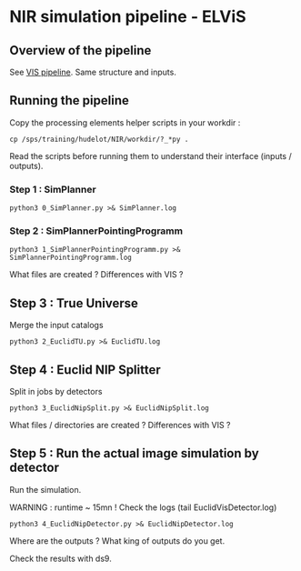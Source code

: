 # NIR simulation pipeline - ELViS

## Overview of the pipeline

See [VIS pipeline](./VIS_seqPipeline.md). Same structure and inputs.

## Running the pipeline

Copy the processing elements helper scripts in your workdir : 

    cp /sps/training/hudelot/NIR/workdir/?_*py .

Read the scripts before running them to understand their interface (inputs / outputs).

### Step 1 : SimPlanner

    python3 0_SimPlanner.py >& SimPlanner.log

### Step 2 : SimPlannerPointingProgramm

    python3 1_SimPlannerPointingProgramm.py >& SimPlannerPointingProgramm.log

What files are created ? Differences with VIS ?

## Step 3 : True Universe

Merge the input catalogs

    python3 2_EuclidTU.py >& EuclidTU.log

## Step 4 : Euclid NIP Splitter

Split in jobs by detectors 

    python3 3_EuclidNipSplit.py >& EuclidNipSplit.log

What files / directories are created ?
Differences with VIS ?

## Step 5 : Run the actual image simulation by detector 

Run the simulation. 

WARNING : runtime ~ 15mn ! Check the logs (tail EuclidVisDetector.log)

    python3 4_EuclidNipDetector.py >& EuclidNipDetector.log

Where are the outputs ? What king of outputs do you get.

Check the results with ds9.
